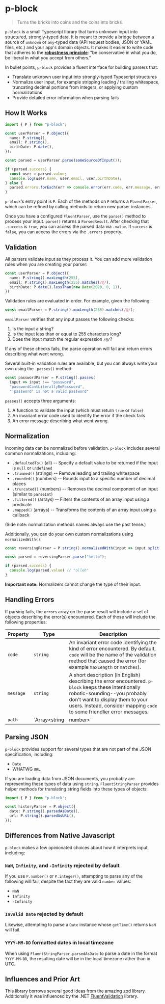 # p-block

> Turns the bricks into coins and the coins into bricks.

`p-block` is a small Typescript library that turns unknown input into structured, strongly-typed data. It is meant to provide a bridge between a source of `unknown` or `any`-typed data (API request bodies, JSON or YAML files, etc.) and your app's domain objects. It makes it easier to write code that adheres to the [**robustness principle**][robustness]: "be conservative in what you do, be liberal in what you accept from others."

[robustness]: https://datatracker.ietf.org/doc/html/rfc761#section-2.10

In bullet points, `p-block` provides a fluent interface for building parsers that:

- Translate unknown user input into strongly-typed Typescript structures
- Normalize user input, for example stripping leading / trailing whitespace, truncating decimal portions from integers, or applying custom normalizations
- Provide detailed error information when parsing fails

## How It Works

```typescript
import { P } from "p-block";

const userParser = P.object({
  name: P.string(),
  email: P.string(),
  birthDate: P.date(),
});

const parsed = userParser.parse(someSourceOfInput());

if (parsed.success) {
  const user = parsed.value;
  console.log(user.name, user.email, user.birthDate);
} else {
  parsed.errors.forEach(err => console.error(err.code, err.message, err.path));
}
```

`p-block`'s entry point is `P`. Each of the methods on `P` returns a `FluentParser`, which can be refined by calling methods to return new parser instances.

Once you have a configured `FluentParser`, use the `parse()` method to process your input. `parse()` returns a `ParsedResult`. After checking that `.success` is `true`, you can access the parsed data via `.value`. If `success` is `false`, you can access the errors via the `.errors` property.

## Validation

All parsers validate input as they process it. You can add more validation rules when you are creating your parser:

```typescript
const userParser = P.object({
  name: P.string().maxLength(255),
  email: P.string().maxLength(255).matches(/@/),
  birthDate: P.date().lessThan(new Date(2020, 0, 1)),
})
```

Validation rules are evaluated in order. For example, given the following:

```typescript
const emailParser = P.string().maxLength(255).matches(/@/);
```

`emailParser` verifies that any input passes the following checks:

1. Is the input a string?
2. Is the input less than or equal to 255 characters long?
3. Does the input match the regular expression `/@/`?

If any of these checks fails, the parse operation will fail and return errors describing what went wrong.

Several built-in validation rules are available, but you can always write your own using the `.passes()` method:

```typescript
const passwordParser = P.string().passes(
  input => input !== "password",
  "passwordCantLiterallyBePassword",
  "'password' is not a valid password"
```

`passes()` accepts three arguments:

1. A function to validate the input (which must return `true` or `false`)
2. An invariant error code used to identify the error if the check fails
3. An error message describing what went wrong.

## Normalization

Incoming data can be normalized before validation. `p-block` includes several common normalizations, including:

- `.defaultedTo()` (all) -- Specify a default value to be returned if the input is `null` or `undefined`
- `.trimmed()` (strings) -- Remove leading and trailing whitespace
- `.rounded()` (numbers) -- Rounds input to a specific number of decimal places
- `.truncated()` (numbers) -- Removes the decimal component of an input (similar to `parseInt`)
- `.filtered()` (arrays) -- Filters the contents of an array input using a predicate
- `.mapped()` (arrays) -- Transforms the contents of an array input using a callback

(Side note: normalization methods names always use the past tense.)

Additionally, you can do your own custom normalizations using `normalizedWith()`:

```typescript
const reversingParser = P.string().normalizedWith(input => input.split('').reverse().join(''));

const parsed = reversingParser.parse("hello");

if (parsed.success) {
  console.log(parsed.value) // "olleh"
}
```

**Important note:** Normalizers cannot change the type of their input.

## Handling Errors

If parsing fails, the `errors` array on the parse result will include a set of objects describing the error(s) encountered. Each of those will include the following properties:

| Property | Type | Description |
| -- | -- | -- |
| `code` | `string` | An invariant error code identifying the kind of error encountered. By default, `code` will be the name of the validation method that caused the error (for example `maxLength` or `matches`). |
| `message` | `string` | A short description (in English) describing the error encountered. `p-block` keeps these intentionally robotic-sounding--you probably don't want to display them to your users. Instead, consider mapping `code` to some friendlier error messages. |
| `path` | `Array<string|number>` | The path to the field in the input that caused the error. |

## Parsing JSON

`p-block` provides support for several types that are not part of the JSON specification, including:

- `Date`
- WHATWG `URL`

If you are loading data from JSON documents, you probably are representing these types of data using `string`. `FluentStringParser` provides helper methods for translating string fields into these types of objects:

```typescript
import { P } from "p-block";

const historyParser = P.object({
  date: P.string().parsedAsDate(),
  url: P.string().parsedAsURL(),
});
```

## Differences from Native Javascript

`p-block` makes a few opinionated choices about how it interprets input, including:

### `NaN`, `Infinity`, and `-Infinity` rejected by default

If you use `P.number()` or `P.integer()`, attempting to parse any of the following will fail, despite the fact they are valid `number` values:

- `NaN`
- `Infinity`
- `-Infinity`

### `Invalid Date` rejected by default

Likewise, attempting to parse a `Date` instance whose `getTime()` returns `NaN` will fail.

### `YYYY-MM-DD` formatted dates in local timezone

When using `FluentStringParser.parsedAsDate` to parse a date in the format `YYYY-MM-DD`, the resulting date will be in the local timezone rather than in UTC.

## Influences and Prior Art

This library borrows several good ideas from the amazing [zod][zod] library. Additionally it was influenced by the .NET [FluentValidation][fluent-validation] library.

[zod]: https://github.com/colinhacks/zod
[fluent-validation]: https://fluentvalidation.net/

